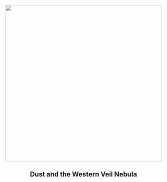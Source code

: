 
<p align="center"><img src="https://apod.nasa.gov/apod/image/2310/WesternVeil_Wu_960.jpg" width="500" height="500"></p>
<h2 align="center"> Dust and the Western Veil Nebula </h2>
